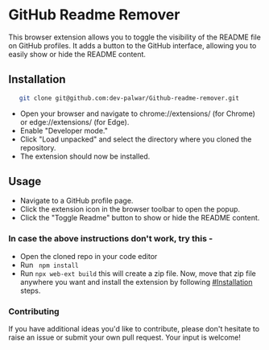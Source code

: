 # GitHub Readme Remover

This browser extension allows you to toggle the visibility of the README file on GitHub profiles. It adds a button to the GitHub interface, allowing you to easily show or hide the README content.

## Installation
```bash
   git clone git@github.com:dev-palwar/Github-readme-remover.git
````

- Open your browser and navigate to chrome://extensions/ (for Chrome) or edge://extensions/ (for Edge).
- Enable "Developer mode."
- Click "Load unpacked" and select the directory where you cloned the repository.
- The extension should now be installed.

## Usage

- Navigate to a GitHub profile page.
- Click the extension icon in the browser toolbar to open the popup.
- Click the "Toggle Readme" button to show or hide the README content.

### In case the above instructions don't work, try this -
- Open the cloned repo in your code editor
- Run ``` npm install```
- Run ```npx web-ext build``` 
this will create a zip file. Now, move that zip file anywhere you want and install the extension by following [#Installation](#Installation) steps.

### Contributing
If you have additional ideas you'd like to contribute, please don't hesitate to raise an issue or submit your own pull request. Your input is welcome!
